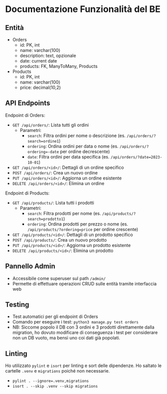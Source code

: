# Documentazione Funzionalità del BE

## Entità

- Orders
  - id: PK, int
  - name: varchar(100)
  - description: text, opzionale
  - date: current date
  - products: FK, ManyToMany, Products
- Products
  - id: PK, int
  - name: varchar(100)
  - price: decimal(10,2)

## API Endpoints

Endpoint di Orders:

- `GET /api/orders/`: Lista tutti gli ordini
  - Parametri:
    - `search`: Filtra ordini per nome o descrizione (es. `/api/orders/?search=ordine1`)
    - `ordering`: Ordina ordini per data o nome (es. `/api/orders/?ordering=-date` per ordine decrescente)
    - `date`: Filtra ordini per data specifica (es. `/api/orders/?date=2023-10-01`)
- `GET /api/orders/<id>/`: Dettagli di un ordine specifico
- `POST /api/orders/`: Crea un nuovo ordine
- `PUT /api/orders/<id>/`: Aggiorna un ordine esistente
- `DELETE /api/orders/<id>/`: Elimina un ordine

Endpoint di Products:

- `GET /api/products/`: Lista tutti i prodotti
  - Parametri:
    - `search`: Filtra prodotti per nome (es. `/api/products/?search=prodotto1`)
    - `ordering`: Ordina prodotti per prezzo o nome (es. `/api/products/?ordering=price` per ordine crescente)
- `GET /api/products/<id>/`: Dettagli di un prodotto specifico
- `POST /api/products/`: Crea un nuovo prodotto
- `PUT /api/products/<id>/`: Aggiorna un prodotto esistente
- `DELETE /api/products/<id>/`: Elimina un prodotto

## Pannello Admin

- Accessibile come superuser sul path `/admin/`
- Permette di effettuare operazioni CRUD sulle entità tramite interfaccia web

## Testing

- Test automatici per gli endpoint di Orders
- Comando per eseguire i test: `python3 manage.py test orders`
- NB: Siccome popolo il DB con 3 ordini e 3 prodotti direttamente dalla migration, ho dovuto modificare di conseguenza i test per considerare non un DB vuoto, ma bensì uno coi dati già popolati.

## Linting

Ho utilizzato `pylint` e `isort` per linting e sort delle dipendenze.
Ho saltato le cartelle `.venv` e `migrations` poiché non necessarie.

- `pylint . --ignore=.venv,migrations`
- `isort . --skip .venv --skip migrations`
